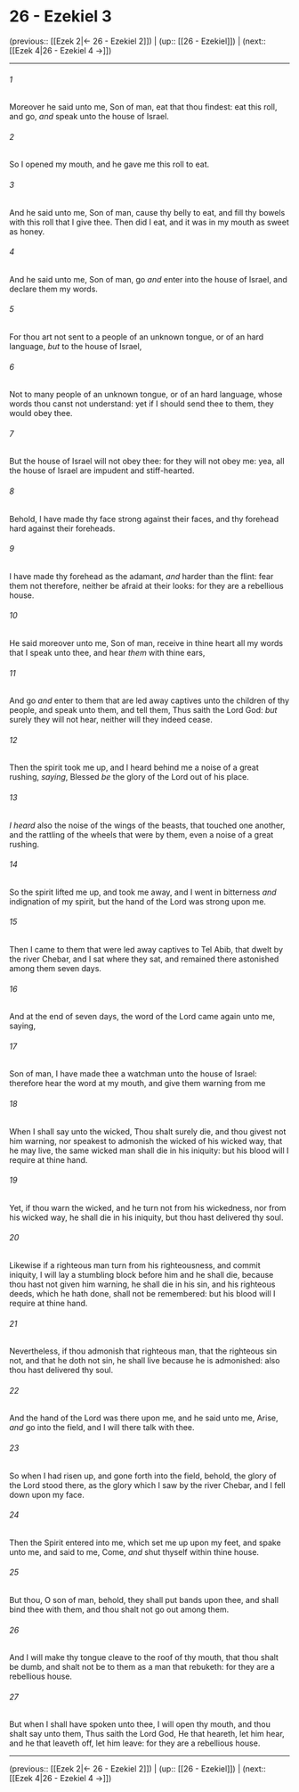 # 26 - Ezekiel 3

(previous:: [[Ezek 2|← 26 - Ezekiel 2]]) | (up:: [[26 - Ezekiel]]) | (next:: [[Ezek 4|26 - Ezekiel 4 →]])

***


###### 1 
Moreover he said unto me, Son of man, eat that thou findest: eat this roll, and go, _and_ speak unto the house of Israel. 

###### 2 
So I opened my mouth, and he gave me this roll to eat. 

###### 3 
And he said unto me, Son of man, cause thy belly to eat, and fill thy bowels with this roll that I give thee. Then did I eat, and it was in my mouth as sweet as honey. 

###### 4 
And he said unto me, Son of man, go _and_ enter into the house of Israel, and declare them my words. 

###### 5 
For thou art not sent to a people of an unknown tongue, or of an hard language, _but_ to the house of Israel, 

###### 6 
Not to many people of an unknown tongue, or of an hard language, whose words thou canst not understand: yet if I should send thee to them, they would obey thee. 

###### 7 
But the house of Israel will not obey thee: for they will not obey me: yea, all the house of Israel are impudent and stiff-hearted. 

###### 8 
Behold, I have made thy face strong against their faces, and thy forehead hard against their foreheads. 

###### 9 
I have made thy forehead as the adamant, _and_ harder than the flint: fear them not therefore, neither be afraid at their looks: for they are a rebellious house. 

###### 10 
He said moreover unto me, Son of man, receive in thine heart all my words that I speak unto thee, and hear _them_ with thine ears, 

###### 11 
And go _and_ enter to them that are led away captives unto the children of thy people, and speak unto them, and tell them, Thus saith the Lord God: _but_ surely they will not hear, neither will they indeed cease. 

###### 12 
Then the spirit took me up, and I heard behind me a noise of a great rushing, _saying_, Blessed _be_ the glory of the Lord out of his place. 

###### 13 
_I heard_ also the noise of the wings of the beasts, that touched one another, and the rattling of the wheels that were by them, even a noise of a great rushing. 

###### 14 
So the spirit lifted me up, and took me away, and I went in bitterness _and_ indignation of my spirit, but the hand of the Lord was strong upon me. 

###### 15 
Then I came to them that were led away captives to Tel Abib, that dwelt by the river Chebar, and I sat where they sat, and remained there astonished among them seven days. 

###### 16 
And at the end of seven days, the word of the Lord came again unto me, saying, 

###### 17 
Son of man, I have made thee a watchman unto the house of Israel: therefore hear the word at my mouth, and give them warning from me 

###### 18 
When I shall say unto the wicked, Thou shalt surely die, and thou givest not him warning, nor speakest to admonish the wicked of his wicked way, that he may live, the same wicked man shall die in his iniquity: but his blood will I require at thine hand. 

###### 19 
Yet, if thou warn the wicked, and he turn not from his wickedness, nor from his wicked way, he shall die in his iniquity, but thou hast delivered thy soul. 

###### 20 
Likewise if a righteous man turn from his righteousness, and commit iniquity, I will lay a stumbling block before him and he shall die, because thou hast not given him warning, he shall die in his sin, and his righteous deeds, which he hath done, shall not be remembered: but his blood will I require at thine hand. 

###### 21 
Nevertheless, if thou admonish that righteous man, that the righteous sin not, and that he doth not sin, he shall live because he is admonished: also thou hast delivered thy soul. 

###### 22 
And the hand of the Lord was there upon me, and he said unto me, Arise, _and_ go into the field, and I will there talk with thee. 

###### 23 
So when I had risen up, and gone forth into the field, behold, the glory of the Lord stood there, as the glory which I saw by the river Chebar, and I fell down upon my face. 

###### 24 
Then the Spirit entered into me, which set me up upon my feet, and spake unto me, and said to me, Come, _and_ shut thyself within thine house. 

###### 25 
But thou, O son of man, behold, they shall put bands upon thee, and shall bind thee with them, and thou shalt not go out among them. 

###### 26 
And I will make thy tongue cleave to the roof of thy mouth, that thou shalt be dumb, and shalt not be to them as a man that rebuketh: for they are a rebellious house. 

###### 27 
But when I shall have spoken unto thee, I will open thy mouth, and thou shalt say unto them, Thus saith the Lord God, He that heareth, let him hear, and he that leaveth off, let him leave: for they are a rebellious house.

***

(previous:: [[Ezek 2|← 26 - Ezekiel 2]]) | (up:: [[26 - Ezekiel]]) | (next:: [[Ezek 4|26 - Ezekiel 4 →]])
